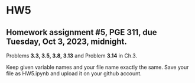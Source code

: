 # HW5

## Homework assignment #5, PGE 311, due Tuesday, Oct 3, 2023, midnight.
Problems **3.3, 3.5, 3.8, 3.13** and Problem **3.14** in Ch.3. 

Keep given variable names and your file name exactly the same. Save your file as HW5.ipynb and upload it on your github account.
